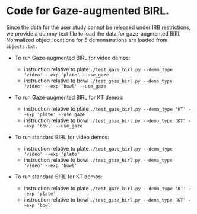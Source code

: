 # Code for Gaze-augmented BIRL.

Since the data for the user study cannot be released under IRB restrictions, we provide a dummy text file to load the data for gaze-augmented BIRl. Normalized object locations for 5 demonstrations are loaded from `objects.txt`. 

- To run Gaze-augmented BIRL for video demos:

	* instruction relative to plate   ```./test_gaze_birl.py --demo_type 'video' --exp 'plate' --use_gaze ```
	* instruction relative to bowl	```./test_gaze_birl.py --demo_type 'video' --exp 'bowl' --use_gaze ```

- To run Gaze-augmented BIRL for KT demos:

	* instruction relative to plate   ```./test_gaze_birl.py --demo_type 'KT' --exp 'plate' --use_gaze ```
	* instruction relative to bowl	```./test_gaze_birl.py --demo_type 'KT' --exp 'bowl' --use_gaze ```

- To run standard BIRL for video demos:

	* instruction relative to plate   ```./test_gaze_birl.py --demo_type 'video' --exp 'plate'  ```
	* instruction relative to bowl	```./test_gaze_birl.py --demo_type 'video' --exp 'bowl'  ```

- To run standard BIRL for KT demos:

	* instruction relative to plate   ```./test_gaze_birl.py --demo_type 'KT' --exp 'plate'  ```
	* instruction relative to bowl	```./test_gaze_birl.py --demo_type 'KT' --exp 'bowl'  ```
